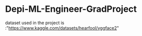 # Depi-ML-Engineer-GradProject
dataset used in the project is :"https://www.kaggle.com/datasets/hearfool/vggface2"
